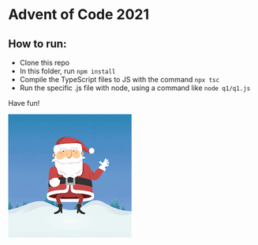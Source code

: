 # Advent of Code 2021

## How to run:

- Clone this repo
- In this folder, run `npm install`
- Compile the TypeScript files to JS with the command `npx tsc`
- Run the specific .js file with node, using a command like `node q1/q1.js`

Have fun!

![ho ho ho :)](santa.gif)
